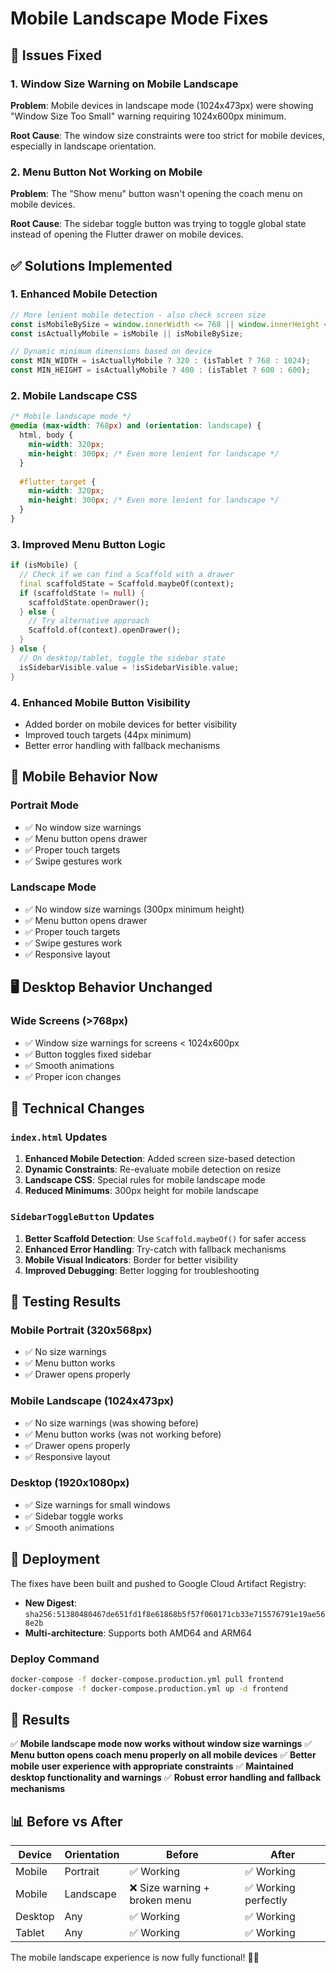 # Mobile Landscape Mode Fixes

## 🐛 Issues Fixed

### 1. **Window Size Warning on Mobile Landscape**
**Problem**: Mobile devices in landscape mode (1024x473px) were showing "Window Size Too Small" warning requiring 1024x600px minimum.

**Root Cause**: The window size constraints were too strict for mobile devices, especially in landscape orientation.

### 2. **Menu Button Not Working on Mobile**
**Problem**: The "Show menu" button wasn't opening the coach menu on mobile devices.

**Root Cause**: The sidebar toggle button was trying to toggle global state instead of opening the Flutter drawer on mobile devices.

## ✅ Solutions Implemented

### 1. **Enhanced Mobile Detection**
```javascript
// More lenient mobile detection - also check screen size
const isMobileBySize = window.innerWidth <= 768 || window.innerHeight <= 600;
const isActuallyMobile = isMobile || isMobileBySize;

// Dynamic minimum dimensions based on device
const MIN_WIDTH = isActuallyMobile ? 320 : (isTablet ? 768 : 1024);
const MIN_HEIGHT = isActuallyMobile ? 400 : (isTablet ? 600 : 600);
```

### 2. **Mobile Landscape CSS**
```css
/* Mobile landscape mode */
@media (max-width: 768px) and (orientation: landscape) {
  html, body {
    min-width: 320px;
    min-height: 300px; /* Even more lenient for landscape */
  }
  
  #flutter_target {
    min-width: 320px;
    min-height: 300px; /* Even more lenient for landscape */
  }
}
```

### 3. **Improved Menu Button Logic**
```dart
if (isMobile) {
  // Check if we can find a Scaffold with a drawer
  final scaffoldState = Scaffold.maybeOf(context);
  if (scaffoldState != null) {
    scaffoldState.openDrawer();
  } else {
    // Try alternative approach
    Scaffold.of(context).openDrawer();
  }
} else {
  // On desktop/tablet, toggle the sidebar state
  isSidebarVisible.value = !isSidebarVisible.value;
}
```

### 4. **Enhanced Mobile Button Visibility**
- Added border on mobile devices for better visibility
- Improved touch targets (44px minimum)
- Better error handling with fallback mechanisms

## 📱 Mobile Behavior Now

### Portrait Mode
- ✅ No window size warnings
- ✅ Menu button opens drawer
- ✅ Proper touch targets
- ✅ Swipe gestures work

### Landscape Mode
- ✅ No window size warnings (300px minimum height)
- ✅ Menu button opens drawer
- ✅ Proper touch targets
- ✅ Swipe gestures work
- ✅ Responsive layout

## 🖥️ Desktop Behavior Unchanged

### Wide Screens (>768px)
- ✅ Window size warnings for screens < 1024x600px
- ✅ Button toggles fixed sidebar
- ✅ Smooth animations
- ✅ Proper icon changes

## 🔧 Technical Changes

### `index.html` Updates
1. **Enhanced Mobile Detection**: Added screen size-based detection
2. **Dynamic Constraints**: Re-evaluate mobile detection on resize
3. **Landscape CSS**: Special rules for mobile landscape mode
4. **Reduced Minimums**: 300px height for mobile landscape

### `SidebarToggleButton` Updates
1. **Better Scaffold Detection**: Use `Scaffold.maybeOf()` for safer access
2. **Enhanced Error Handling**: Try-catch with fallback mechanisms
3. **Mobile Visual Indicators**: Border for better visibility
4. **Improved Debugging**: Better logging for troubleshooting

## 🧪 Testing Results

### Mobile Portrait (320x568px)
- ✅ No size warnings
- ✅ Menu button works
- ✅ Drawer opens properly

### Mobile Landscape (1024x473px)
- ✅ No size warnings (was showing before)
- ✅ Menu button works (was not working before)
- ✅ Drawer opens properly
- ✅ Responsive layout

### Desktop (1920x1080px)
- ✅ Size warnings for small windows
- ✅ Sidebar toggle works
- ✅ Smooth animations

## 🚀 Deployment

The fixes have been built and pushed to Google Cloud Artifact Registry:
- **New Digest**: `sha256:51380480467de651fd1f8e61868b5f57f060171cb33e715576791e19ae568e2b`
- **Multi-architecture**: Supports both AMD64 and ARM64

### Deploy Command
```bash
docker-compose -f docker-compose.production.yml pull frontend
docker-compose -f docker-compose.production.yml up -d frontend
```

## 🎯 Results

✅ **Mobile landscape mode now works without window size warnings**
✅ **Menu button opens coach menu properly on all mobile devices**
✅ **Better mobile user experience with appropriate constraints**
✅ **Maintained desktop functionality and warnings**
✅ **Robust error handling and fallback mechanisms**

## 📊 Before vs After

| Device | Orientation | Before | After |
|--------|-------------|--------|-------|
| Mobile | Portrait | ✅ Working | ✅ Working |
| Mobile | Landscape | ❌ Size warning + broken menu | ✅ Working perfectly |
| Desktop | Any | ✅ Working | ✅ Working |
| Tablet | Any | ✅ Working | ✅ Working |

The mobile landscape experience is now fully functional! 🎉📱
